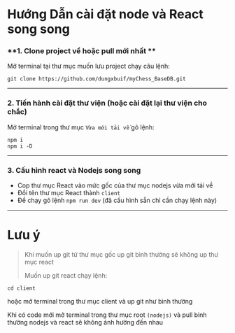 # Hướng Dẫn cài đặt node và React song song

### **1. Clone project về hoặc pull mới nhất **

Mở terminal tại thư mục muốn lưu project chạy câu lệnh:

```
git clone https://github.com/dungxbuif/myChess_BaseDB.git
```

---

### **2. Tiến hành cài đặt thư viện (hoặc cài đặt lại thư viện cho chắc)**

Mở terminal trong thư mục `Vừa mới tải về` gõ lệnh:

```
npm i
npm i -D
```

---

### **3. Cấu hình react và Nodejs song song**
* Cop thư mục React vào mức gốc của thư mục nodejs vừa mới tải về
* Đổi tên thư mục React thành `client`
* Để chạy gõ lệnh `npm run dev` (đã cấu hình sẵn chỉ cần chạy lệnh này)

---

# Lưu ý

> Khi muốn up git từ thư mục gốc up git bình thường sẽ không up thư mục react
> 
> Muốn up git react chạy lệnh:

```
cd client
```

hoặc mở terminal trong thư mục client và up git như bình thường

Khi có code mới mở terminal trong thư mục root `(nodejs)` và pull bình thường nodejs và react sẽ không ảnh hưởng đến nhau

